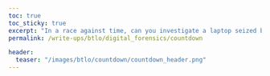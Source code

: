 ```yaml
---
toc: true
toc_sticky: true
excerpt: "In a race against time, can you investigate a laptop seized by law enforcement to identify if a bomb threat is real or a hoax? "
permalink: /write-ups/btlo/digital_forensics/countdown

header:
  teaser: "/images/btlo/countdown/countdown_header.png"
---
```

